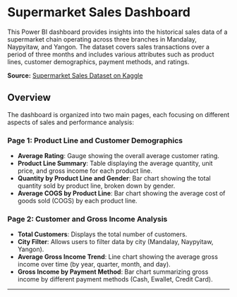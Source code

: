 # Supermarket Sales Dashboard

This Power BI dashboard provides insights into the historical sales data of a supermarket chain operating across three branches in Mandalay, Naypyitaw, and Yangon. The dataset covers sales transactions over a period of three months and includes various attributes such as product lines, customer demographics, payment methods, and ratings.

**Source:** [Supermarket Sales Dataset on Kaggle](https://www.kaggle.com/datasets/aungpyaeap/supermarket-sales/data)

## Overview

The dashboard is organized into two main pages, each focusing on different aspects of sales and performance analysis:

### Page 1: Product Line and Customer Demographics
- **Average Rating**: Gauge showing the overall average customer rating.
- **Product Line Summary**: Table displaying the average quantity, unit price, and gross income for each product line.
- **Quantity by Product Line and Gender**: Bar chart showing the total quantity sold by product line, broken down by gender.
- **Average COGS by Product Line**: Bar chart showing the average cost of goods sold (COGS) by each product line.

### Page 2: Customer and Gross Income Analysis
- **Total Customers**: Displays the total number of customers.
- **City Filter**: Allows users to filter data by city (Mandalay, Naypyitaw, Yangon).
- **Average Gross Income Trend**: Line chart showing the average gross income over time (by year, quarter, month, and day).
- **Gross Income by Payment Method**: Bar chart summarizing gross income by different payment methods (Cash, Ewallet, Credit Card).


---
